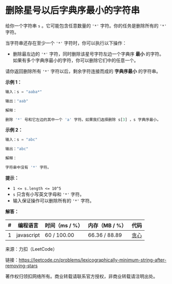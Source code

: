 # 删除星号以后字典序最小的字符串

给你一个字符串 `s` 。它可能包含任意数量的 `'*'` 字符。你的任务是删除所有的 `'*'` 字符。

当字符串还存在至少一个 `'*'` 字符时，你可以执行以下操作：

- 删除最左边的 `'*'` 字符，同时删除该星号字符左边一个字典序 **最小** 的字符。如果有多个字典序最小的字符，你可以删除它们中的任意一个。

请你返回删除所有 `'*'` 字符以后，剩余字符连接而成的 **字典序最小** 的字符串。

**示例 1：**

``` javascript
输入：s = "aaba*"

输出："aab"

解释：

删除 '*' 号和它左边的其中一个 'a' 字符。如果我们选择删除 s[3] ，s 字典序最小。
```

**示例 2：**

``` javascript
输入：s = "abc"

输出："abc"

解释：

字符串中没有 '*' 字符。
```

**提示：**

- `1 <= s.length <= 10^5`
- `s` 只含有小写英文字母和 `'*'` 字符。
- 输入保证操作可以删除所有的 `'*'` 字符。

**解答：**

**#**|**编程语言**|**时间（ms / %）**|**内存（MB / %）**|**代码**
------|----------|-----------------|----------------|--------
1|javascript|60 / 100.00|66.36 / 88.89|[贪心](./javascript/ac_v1.js)

来源：力扣（LeetCode）

链接：https://leetcode.cn/problems/lexicographically-minimum-string-after-removing-stars

著作权归领扣网络所有。商业转载请联系官方授权，非商业转载请注明出处。

